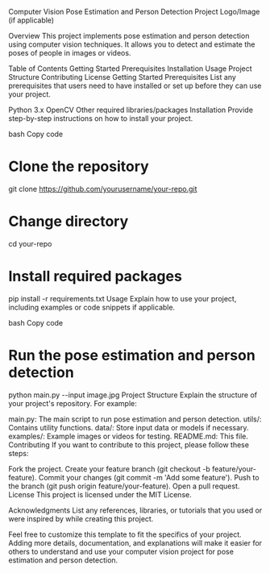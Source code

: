 Computer Vision Pose Estimation and Person Detection
Project Logo/Image (if applicable)

Overview
This project implements pose estimation and person detection using computer vision techniques. It allows you to detect and estimate the poses of people in images or videos.

Table of Contents
Getting Started
Prerequisites
Installation
Usage
Project Structure
Contributing
License
Getting Started
Prerequisites
List any prerequisites that users need to have installed or set up before they can use your project.

Python 3.x
OpenCV
Other required libraries/packages
Installation
Provide step-by-step instructions on how to install your project.

bash
Copy code
# Clone the repository
git clone https://github.com/yourusername/your-repo.git

# Change directory
cd your-repo

# Install required packages
pip install -r requirements.txt
Usage
Explain how to use your project, including examples or code snippets if applicable.

bash
Copy code
# Run the pose estimation and person detection
python main.py --input image.jpg
Project Structure
Explain the structure of your project's repository. For example:

main.py: The main script to run pose estimation and person detection.
utils/: Contains utility functions.
data/: Store input data or models if necessary.
examples/: Example images or videos for testing.
README.md: This file.
Contributing
If you want to contribute to this project, please follow these steps:

Fork the project.
Create your feature branch (git checkout -b feature/your-feature).
Commit your changes (git commit -m 'Add some feature').
Push to the branch (git push origin feature/your-feature).
Open a pull request.
License
This project is licensed under the MIT License.

Acknowledgments
List any references, libraries, or tutorials that you used or were inspired by while creating this project.

Feel free to customize this template to fit the specifics of your project. Adding more details, documentation, and explanations will make it easier for others to understand and use your computer vision project for pose estimation and person detection.
